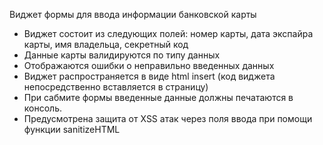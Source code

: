 Виджет формы для ввода информации банковской карты

- Виджет состоит из следующих полей: номер карты, дата экспайра карты, имя владельца, секретный код
- Данные карты  валидируются по типу данных
- Отображаются ошибки о неправильно введенных данных
- Виджет распространяется в виде html insert (код виджета непосредственно вставляется в страницу)
- При сабмите формы введенные данные должны печатаются в консоль.
- Предусмотрена защита от XSS атак через поля ввода при помощи функции sanitizeHTML
